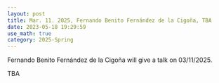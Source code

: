 ```yaml
---
layout: post
title: Mar. 11. 2025, Fernando Benito Fernández de la Cigoña, TBA
date: 2023-05-18 19:29:59
use_math: true
category: 2025-Spring
---
```

 
Fernando Benito Fernández de la Cigoña will give a talk on 03/11/2025.

TBA

